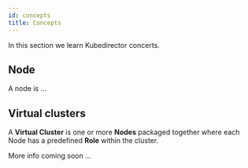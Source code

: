 ```yaml
---
id: concepts 
title: Concepts
---
```


In this section we learn Kubedirector concerts.

## Node

A node is ...

## Virtual clusters

A **Virtual Cluster** is one or more **Nodes** packaged together where each Node has a predefined **Role** within the cluster.

More info coming soon ...
